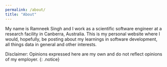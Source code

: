 ```yaml
---
permalink: /about/
title: "About"
---
```


My name is Ramneek Singh and I work as a scientific software engineer at a research facility in Canberra, Australia. This is my personal website where I would, hopefully, be posting about my learnings in software development, all things data in general and other interests.

Disclaimer: Opinions expressed here are my own and do not reflect opinions of my employer.
{: .notice}
